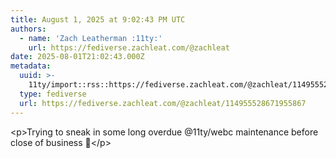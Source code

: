 ```yaml
---
title: August 1, 2025 at 9:02:43 PM UTC
authors:
  - name: 'Zach Leatherman :11ty:'
    url: https://fediverse.zachleat.com/@zachleat
date: 2025-08-01T21:02:43.000Z
metadata:
  uuid: >-
    11ty/import::rss::https://fediverse.zachleat.com/@zachleat/114955528671955867
  type: fediverse
  url: https://fediverse.zachleat.com/@zachleat/114955528671955867
---
```

\<p>Trying to sneak in some long overdue @11ty/webc maintenance before close of business 👀\</p>